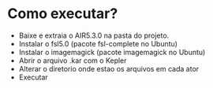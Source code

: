 # Como executar?

- Baixe e extraia o AIR5.3.0 na pasta do projeto.
- Instalar o fsl5.0 (pacote fsl-complete no Ubuntu)
- Instalar o imagemagick (pacote imagemagick no Ubuntu)
- Abrir o arquivo .kar com o Kepler
- Alterar o diretorio onde estao os arquivos em cada ator
- Executar
